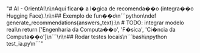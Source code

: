 "# AI - OrientAI\n\nAqui ficar� a l�gica de recomenda��o (integra��o Hugging Face).\n\n## Exemplo de fun��o\n\`\`\`python\ndef generate_recommendations(answers_text):\n    # TODO: integrar modelo real\n    return ['Engenharia da Computa��o', 'F�sica', 'Ci�ncia da Computa��o']\n\`\`\`\n\n## Rodar testes locais\n\`\`\`bash\npython test_ia.py\n\`\`\`" 
